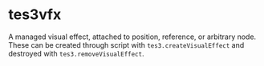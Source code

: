 # tes3vfx

A managed visual effect, attached to position, reference, or arbitrary node. These can be created through script with `tes3.createVisualEffect` and destroyed with `tes3.removeVisualEffect`.

